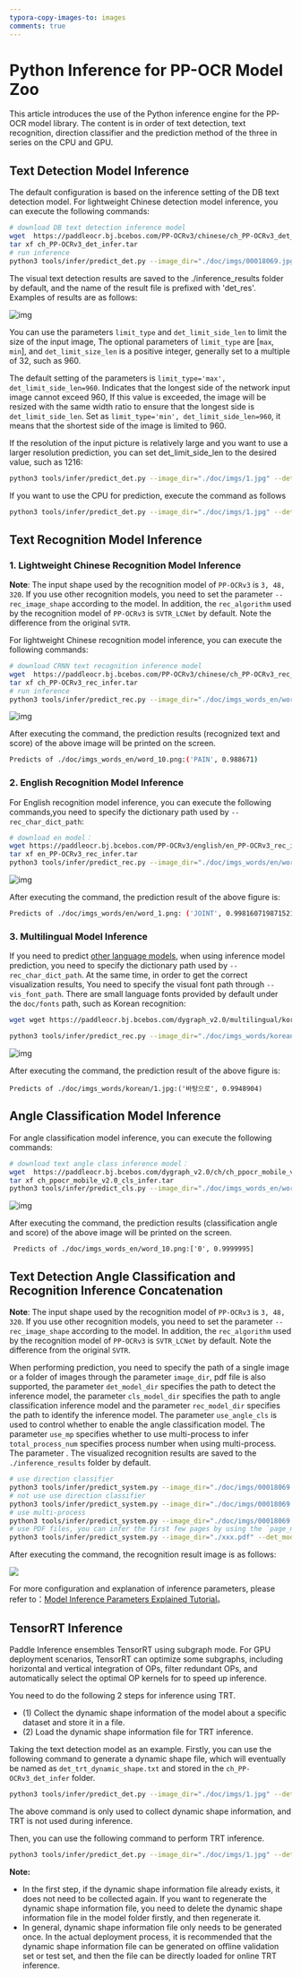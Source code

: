 ```yaml
---
typora-copy-images-to: images
comments: true
---
```


# Python Inference for PP-OCR Model Zoo

This article introduces the use of the Python inference engine for the PP-OCR model library. The content is in order of text detection, text recognition, direction classifier and the prediction method of the three in series on the CPU and GPU.

## Text Detection Model Inference

The default configuration is based on the inference setting of the DB text detection model. For lightweight Chinese detection model inference, you can execute the following commands:

```bash
# download DB text detection inference model
wget  https://paddleocr.bj.bcebos.com/PP-OCRv3/chinese/ch_PP-OCRv3_det_infer.tar
tar xf ch_PP-OCRv3_det_infer.tar
# run inference
python3 tools/infer/predict_det.py --image_dir="./doc/imgs/00018069.jpg" --det_model_dir="./ch_PP-OCRv3_det_infer/"
```

The visual text detection results are saved to the ./inference_results folder by default, and the name of the result file is prefixed with 'det_res'. Examples of results are as follows:

![img](./images/det_res_00018069.jpg)

You can use the parameters `limit_type` and `det_limit_side_len` to limit the size of the input image,
The optional parameters of `limit_type` are [`max`, `min`], and
`det_limit_size_len` is a positive integer, generally set to a multiple of 32, such as 960.

The default setting of the parameters is `limit_type='max', det_limit_side_len=960`. Indicates that the longest side of the network input image cannot exceed 960,
If this value is exceeded, the image will be resized with the same width ratio to ensure that the longest side is `det_limit_side_len`.
Set as `limit_type='min', det_limit_side_len=960`, it means that the shortest side of the image is limited to 960.

If the resolution of the input picture is relatively large and you want to use a larger resolution prediction, you can set det_limit_side_len to the desired value, such as 1216:

```bash
python3 tools/infer/predict_det.py --image_dir="./doc/imgs/1.jpg" --det_model_dir="./ch_PP-OCRv3_det_infer/" --det_limit_type=max --det_limit_side_len=1216
```

If you want to use the CPU for prediction, execute the command as follows

```bash
python3 tools/infer/predict_det.py --image_dir="./doc/imgs/1.jpg" --det_model_dir="./ch_PP-OCRv3_det_infer/"  --use_gpu=False
```

## Text Recognition Model Inference

### 1. Lightweight Chinese Recognition Model Inference

**Note**: The input shape used by the recognition model of `PP-OCRv3` is `3, 48, 320`. If you use other recognition models, you need to set the parameter `--rec_image_shape` according to the model. In addition, the `rec_algorithm` used by the recognition model of `PP-OCRv3` is `SVTR_LCNet` by default. Note the difference from the original `SVTR`.

For lightweight Chinese recognition model inference, you can execute the following commands:

```bash
# download CRNN text recognition inference model
wget  https://paddleocr.bj.bcebos.com/PP-OCRv3/chinese/ch_PP-OCRv3_rec_infer.tar
tar xf ch_PP-OCRv3_rec_infer.tar
# run inference
python3 tools/infer/predict_rec.py --image_dir="./doc/imgs_words_en/word_10.png" --rec_model_dir="./ch_PP-OCRv3_rec_infer/" --rec_image_shape=3,48,320
```

![img](./images/word_10-20240705125952800.png)

After executing the command, the prediction results (recognized text and score) of the above image will be printed on the screen.

```bash
Predicts of ./doc/imgs_words_en/word_10.png:('PAIN', 0.988671)
```

### 2. English Recognition Model Inference

For English recognition model inference, you can execute the following commands,you need to specify the dictionary path used by `--rec_char_dict_path`:

```bash
# download en model：
wget https://paddleocr.bj.bcebos.com/PP-OCRv3/english/en_PP-OCRv3_rec_infer.tar
tar xf en_PP-OCRv3_rec_infer.tar
python3 tools/infer/predict_rec.py --image_dir="./doc/imgs_words/en/word_1.png" --rec_model_dir="./en_PP-OCRv3_rec_infer/" --rec_char_dict_path="ppocr/utils/en_dict.txt"
```

![img](./images/word_1-20240705130000169.png)

After executing the command, the prediction result of the above figure is:

```bash
Predicts of ./doc/imgs_words/en/word_1.png: ('JOINT', 0.998160719871521)
```

### 3. Multilingual Model Inference

If you need to predict [other language models](../model_list.en.md), when using inference model prediction, you need to specify the dictionary path used by `--rec_char_dict_path`. At the same time, in order to get the correct visualization results,
You need to specify the visual font path through `--vis_font_path`. There are small language fonts provided by default under the `doc/fonts` path, such as Korean recognition:

```bash
wget wget https://paddleocr.bj.bcebos.com/dygraph_v2.0/multilingual/korean_mobile_v2.0_rec_infer.tar

python3 tools/infer/predict_rec.py --image_dir="./doc/imgs_words/korean/1.jpg" --rec_model_dir="./your inference model" --rec_char_dict_path="ppocr/utils/dict/korean_dict.txt" --vis_font_path="doc/fonts/korean.ttf"
```

![img](./images/1.jpg)

After executing the command, the prediction result of the above figure is:

```text
Predicts of ./doc/imgs_words/korean/1.jpg:('바탕으로', 0.9948904)
```

## Angle Classification Model Inference

For angle classification model inference, you can execute the following commands:

```bash
# download text angle class inference model：
wget  https://paddleocr.bj.bcebos.com/dygraph_v2.0/ch/ch_ppocr_mobile_v2.0_cls_infer.tar
tar xf ch_ppocr_mobile_v2.0_cls_infer.tar
python3 tools/infer/predict_cls.py --image_dir="./doc/imgs_words_en/word_10.png" --cls_model_dir="ch_ppocr_mobile_v2.0_cls_infer"
```

![img](./images/word_10-20240705130012673.png)

After executing the command, the prediction results (classification angle and score) of the above image will be printed on the screen.

```text
 Predicts of ./doc/imgs_words_en/word_10.png:['0', 0.9999995]
```

## Text Detection Angle Classification and Recognition Inference Concatenation

**Note**: The input shape used by the recognition model of `PP-OCRv3` is `3, 48, 320`. If you use other recognition models, you need to set the parameter `--rec_image_shape` according to the model. In addition, the `rec_algorithm` used by the recognition model of `PP-OCRv3` is `SVTR_LCNet` by default. Note the difference from the original `SVTR`.

When performing prediction, you need to specify the path of a single image or a folder of images through the parameter `image_dir`, pdf file is also supported, the parameter `det_model_dir` specifies the path to detect the inference model, the parameter `cls_model_dir` specifies the path to angle classification inference model and the parameter `rec_model_dir` specifies the path to identify the inference model. The parameter `use_angle_cls` is used to control whether to enable the angle classification model. The parameter `use_mp` specifies whether to use multi-process to infer `total_process_num` specifies process number when using multi-process. The parameter . The visualized recognition results are saved to the `./inference_results` folder by default.

```bash
# use direction classifier
python3 tools/infer/predict_system.py --image_dir="./doc/imgs/00018069.jpg" --det_model_dir="./ch_PP-OCRv3_det_infer/" --cls_model_dir="./cls/" --rec_model_dir="./ch_PP-OCRv3_rec_infer/" --use_angle_cls=true
# not use use direction classifier
python3 tools/infer/predict_system.py --image_dir="./doc/imgs/00018069.jpg" --det_model_dir="./ch_PP-OCRv3_det_infer/" --rec_model_dir="./ch_PP-OCRv3_rec_infer/" --use_angle_cls=false
# use multi-process
python3 tools/infer/predict_system.py --image_dir="./doc/imgs/00018069.jpg" --det_model_dir="./ch_PP-OCRv3_det_infer/" --rec_model_dir="./ch_PP-OCRv3_rec_infer/" --use_angle_cls=false --use_mp=True --total_process_num=6
# use PDF files, you can infer the first few pages by using the `page_num` parameter, the default is 0, which means infer all pages
python3 tools/infer/predict_system.py --image_dir="./xxx.pdf" --det_model_dir="./ch_PP-OCRv3_det_infer/" --cls_model_dir="./cls/" --rec_model_dir="./ch_PP-OCRv3_rec_infer/" --use_angle_cls=true --page_num=2
```

After executing the command, the recognition result image is as follows:

![](./images/system_res_00018069_v3.jpg)

For more configuration and explanation of inference parameters, please refer to：[Model Inference Parameters Explained Tutorial](../blog/inference_args.en.md)。

## TensorRT Inference

Paddle Inference ensembles TensorRT using subgraph mode. For GPU deployment scenarios, TensorRT can optimize some subgraphs, including horizontal and vertical integration of OPs, filter redundant OPs, and automatically select the optimal OP kernels for to speed up inference.

You need to do the following 2 steps for inference using TRT.

* (1) Collect the dynamic shape information of the model about a specific dataset and store it in a file.
* (2) Load the dynamic shape information file for TRT inference.

Taking the text detection model as an example. Firstly, you can use the following command to generate a dynamic shape file, which will eventually be named as `det_trt_dynamic_shape.txt` and stored in the `ch_PP-OCRv3_det_infer` folder.

```bash
python3 tools/infer/predict_det.py --image_dir="./doc/imgs/1.jpg" --det_model_dir="./ch_PP-OCRv3_det_infer/" --use_tensorrt=True
```

The above command is only used to collect dynamic shape information, and TRT is not used during inference.

Then, you can use the following command to perform TRT inference.

```bash
python3 tools/infer/predict_det.py --image_dir="./doc/imgs/1.jpg" --det_model_dir="./ch_PP-OCRv3_det_infer/" --use_tensorrt=True
```

**Note:**

* In the first step, if the dynamic shape information file already exists, it does not need to be collected again. If you want to regenerate the dynamic shape information file, you need to delete the dynamic shape information file in the model folder firstly, and then regenerate it.
* In general, dynamic shape information file only needs to be generated once. In the actual deployment process, it is recommended that the dynamic shape information file can be generated on offline validation set or test set, and then the file can be directly loaded for online TRT inference.
